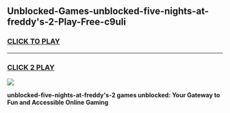 
## Unblocked-Games-unblocked-five-nights-at-freddy's-2-Play-Free-c9uli
<h3>
<a href="https://premium76.site?title=unblocked-five-nights-at-freddy's-2&ref=18A1">CLICK TO PLAY</a></h3>
<hr>

<h3>
<a href="https://premium76.site?title=unblocked-five-nights-at-freddy's-2&ref=18A1">CLICK 2 PLAY</a>
  
</h3>

<a href="https://premium76.site?title=unblocked-five-nights-at-freddy's-2&ref=18A1"><img src="https://clearcache.store/games.png"></a>


**unblocked-five-nights-at-freddy's-2 games unblocked: Your Gateway to Fun and Accessible Online Gaming**
